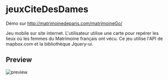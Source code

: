 # jeuxCiteDesDames

Démo sur http://matrimoinedeparis.com/matrimoineGo/

Jeu mobile sur site internet. L'utilisateur utilise une carte pour repérer les lieux où les femmes du Matrimoine français ont vécu. Ce jeu utilise l'API de mapbox.com et la bibliothèque Jquery-ui.

## Preview
![preview](./preview/preview.gif)

